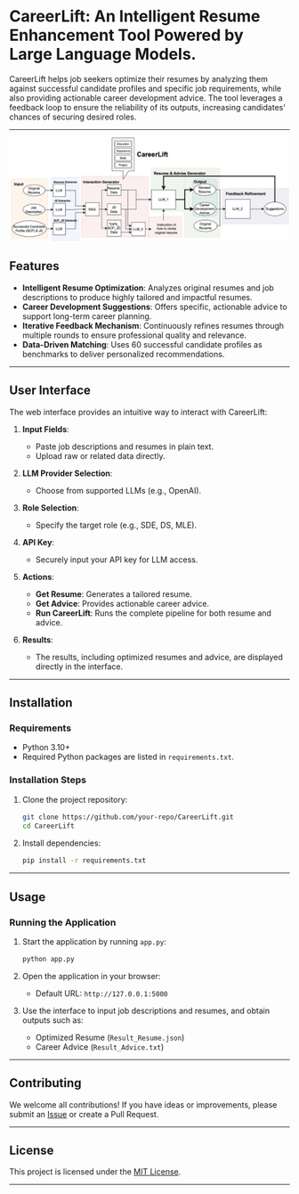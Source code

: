 
# CareerLift: An Intelligent Resume Enhancement Tool Powered by Large Language Models. 
CareerLift helps job seekers optimize their resumes by analyzing them against successful candidate profiles and specific job requirements, while also providing actionable career development advice. The tool leverages a feedback loop to ensure the reliability of its outputs, increasing candidates' chances of securing desired roles.

---
![img.png](static/img.png)
## Features

- **Intelligent Resume Optimization**: Analyzes original resumes and job descriptions to produce highly tailored and impactful resumes.
- **Career Development Suggestions**: Offers specific, actionable advice to support long-term career planning.
- **Iterative Feedback Mechanism**: Continuously refines resumes through multiple rounds to ensure professional quality and relevance.
- **Data-Driven Matching**: Uses 60 successful candidate profiles as benchmarks to deliver personalized recommendations.

---

## User Interface

The web interface provides an intuitive way to interact with CareerLift:

1. **Input Fields**:
   - Paste job descriptions and resumes in plain text.
   - Upload raw or related data directly.

2. **LLM Provider Selection**:
   - Choose from supported LLMs (e.g., OpenAI).

3. **Role Selection**:
   - Specify the target role (e.g., SDE, DS, MLE).

4. **API Key**:
   - Securely input your API key for LLM access.

5. **Actions**:
   - **Get Resume**: Generates a tailored resume.
   - **Get Advice**: Provides actionable career advice.
   - **Run CareerLift**: Runs the complete pipeline for both resume and advice.

6. **Results**:
   - The results, including optimized resumes and advice, are displayed directly in the interface.

---

## Installation

### Requirements

- Python 3.10+
- Required Python packages are listed in `requirements.txt`.

### Installation Steps

1. Clone the project repository:

   ```bash
   git clone https://github.com/your-repo/CareerLift.git
   cd CareerLift
   ```

2. Install dependencies:

   ```bash
   pip install -r requirements.txt
   ```


---

## Usage

### Running the Application

1. Start the application by running `app.py`:

   ```bash
   python app.py
   ```

2. Open the application in your browser:
   - Default URL: `http://127.0.0.1:5000`

3. Use the interface to input job descriptions and resumes, and obtain outputs such as:
   - Optimized Resume (`Result_Resume.json`)
   - Career Advice (`Result_Advice.txt`)

---



## Contributing

We welcome all contributions! If you have ideas or improvements, please submit an [Issue](https://github.com/your-repo/CareerLift/issues) or create a Pull Request.

---

## License

This project is licensed under the [MIT License](https://opensource.org/licenses/MIT).

---

